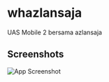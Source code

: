 # whazlansaja

UAS Mobile 2 bersama azlansaja

## Screenshots

![App Screenshot](https://images2.imgbox.com/ca/6b/f8Mpc16i_o.png)

